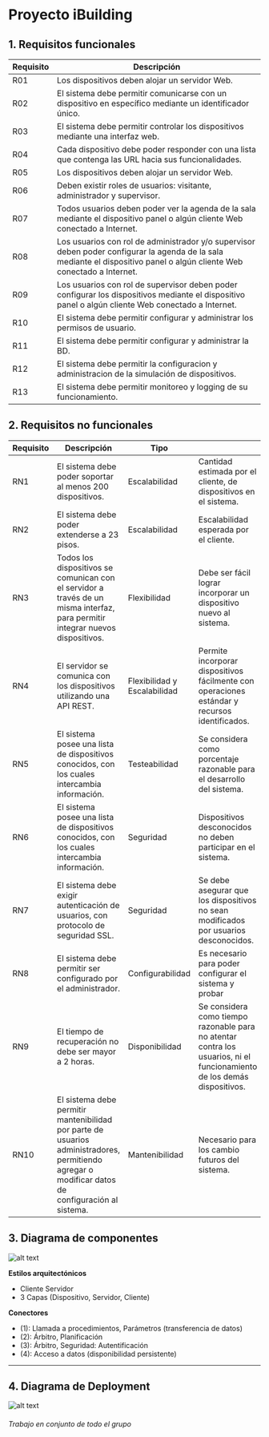 Proyecto iBuilding
==================


## 1. Requisitos funcionales

<table>
	<thead>
		<tr>
			<th>Requisito</th>
			<th>Descripción</th>
		</tr>		
	</thead>
	<tbody>
		<tr>
			<td>R01</td>
			<td>Los dispositivos deben alojar un servidor Web.</td>
		</tr>
		<tr>
			<td>R02</td>
			<td>El sistema debe permitir comunicarse con un dispositivo en específico mediante un identificador único.</td>
		</tr>
		<tr>
			<td>R03</td>
			<td>El sistema debe permitir controlar los dispositivos mediante una interfaz web.</td>
		</tr>
		<tr>
			<td>R04</td>
			<td>Cada dispositivo debe poder responder con una lista que contenga las URL hacia sus funcionalidades.</td>
		</tr>
		<tr>
			<td>R05</td>
			<td>Los dispositivos deben alojar un servidor Web.</td>
		</tr>
		<tr>
			<td>R06</td>
			<td>Deben existir roles de usuarios: visitante, administrador y supervisor.</td>
		</tr>
		<tr>
			<td>R07</td>
			<td>Todos usuarios deben poder ver la agenda de la sala mediante el dispositivo panel o algún cliente Web conectado a Internet.</td>
		</tr>
		<tr>
			<td>R08</td>
			<td>Los usuarios con rol de administrador y/o supervisor deben poder configurar la agenda de la sala mediante el dispositivo panel o algún cliente Web conectado a Internet.</td>
		</tr>
		<tr>
			<td>R09</td>
			<td>Los usuarios con rol de supervisor deben poder configurar los dispositivos mediante el dispositivo panel o algún cliente Web conectado a Internet.</td>
		</tr>
		<tr>
			<td>R10</td>
			<td>El sistema debe permitir configurar y administrar los permisos de usuario.</td>
		</tr>
		<tr>
			<td>R11</td>
			<td>El sistema debe permitir configurar y administrar la BD.</td>
		</tr>
		<tr>
			<td>R12</td>
			<td>El sistema debe permitir la configuracion y administracion de la simulación de dispositivos.</td>
		</tr>
		<tr>
			<td>R13</td>
			<td>El sistema debe permitir monitoreo y logging de su funcionamiento.</td>
		</tr>
	</tbody>
</table>


## 2. Requisitos no funcionales

<table>
	<thead>
		<tr>
			<th>Requisito</th>
			<th>Descripción</th>
			<th>Tipo</th>
			<th></th>
		</tr>		
	</thead>
	<tbody>
		<tr>
			<td>RN1</td>
			<td>El sistema debe poder soportar al menos 200 dispositivos.</td>
			<td>Escalabilidad</td>
			<td>Cantidad estimada por el cliente, de dispositivos en el sistema.</td>
		</tr>
		<tr>
			<td>RN2</td>
			<td>El sistema debe poder extenderse a  23 pisos.</td>
			<td>Escalabilidad</td>
			<td>Escalabilidad esperada por el cliente.</td>
		</tr>
		<tr>
			<td>RN3</td>
			<td>Todos los dispositivos se comunican con el servidor a través de un misma interfaz, para permitir integrar nuevos dispositivos.</td>
			<td>Flexibilidad</td>
			<td>Debe ser fácil lograr incorporar un dispositivo nuevo al sistema.</td>
		</tr>
		<tr>
			<td>RN4</td>
			<td>El servidor se comunica con los dispositivos utilizando una API REST.</td>
			<td>Flexibilidad y Escalabilidad</td>
			<td>Permite incorporar dispositivos fácilmente con operaciones estándar y recursos identificados.</td>
		</tr>
		<tr>
			<td>RN5</td>
			<td>El sistema posee una lista de dispositivos conocidos, con los cuales intercambia información.</td>
			<td>Testeabilidad</td>
			<td>Se considera como porcentaje razonable para el desarrollo del sistema.</td>
		</tr>
		<tr>
			<td>RN6</td>
			<td>El sistema posee una lista de dispositivos conocidos, con los cuales intercambia información.</td>
			<td>Seguridad</td>
			<td>Dispositivos desconocidos no deben participar en el sistema.</td>
		</tr>
		<tr>
			<td>RN7</td>
			<td>El sistema debe exigir autenticación de usuarios, con protocolo de seguridad SSL.</td>
			<td>Seguridad</td>
			<td>Se debe asegurar que los dispositivos no sean modificados por usuarios desconocidos.</td>
		</tr>	
        <tr>
			<td>RN8</td>
			<td>El sistema debe permitir ser configurado por el administrador.</td>
			<td>Configurabilidad</td>
			<td>Es necesario para poder configurar el sistema y probar</td>
		</tr>
        <tr>
			<td>RN9</td>
			<td>El tiempo de recuperación no debe ser mayor a 2 horas.</td>
			<td>Disponibilidad</td>
			<td>Se considera como tiempo razonable para no atentar contra los usuarios, ni el funcionamiento de los demás dispositivos.</td>
		</tr>
        <tr>
			<td>RN10</td>
			<td>El sistema debe permitir mantenibilidad por parte de usuarios administradores, permitiendo agregar o modificar datos de configuración al sistema.</td>
			<td>Mantenibilidad</td>
			<td>Necesario para los cambio futuros del sistema.</td>
		</tr>
	</tbody>
</table>


## 3. Diagrama de componentes


![alt text][diagram1]

[diagram1]: https://github.com/lhpaul/iBuilding/raw/master/img/package_diagram.png "Diagrama de componentes"

**Estilos arquitectónicos**
- Cliente Servidor
- 3 Capas (Dispositivo, Servidor, Cliente)


**Conectores**
- (1): Llamada a procedimientos, Parámetros (transferencia de datos)
- (2): Árbitro, Planificación
- (3): Árbitro, Seguridad: Autentificación
- (4): Acceso a datos (disponibilidad persistente)

---

## 4. Diagrama de Deployment


![alt text][diagram2]

[diagram2]: https://github.com/lhpaul/iBuilding/raw/master/img/DiagramaDeployment.png "Diagrama de Deployment"


###### Trabajo en conjunto de todo el grupo
